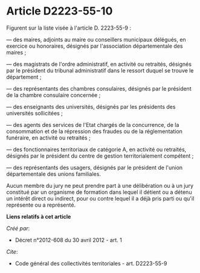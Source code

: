 # Article D2223-55-10

Figurent sur la liste visée à l'article D. 2223-55-9 : 

― des maires, adjoints au maire ou conseillers municipaux délégués, en exercice ou honoraires, désignés par l'association
départementale des maires ; 

― des magistrats de l'ordre administratif, en activité ou retraités, désignés par le président du tribunal administratif dans
le ressort duquel se trouve le département ; 

― des représentants des chambres consulaires, désignés par le président de la chambre consulaire concernée ; 

― des enseignants des universités, désignés par les présidents des universités sollicitées ; 

― des agents des services de l'Etat chargés de la concurrence, de la consommation et de la répression des fraudes ou de la
réglementation funéraire, en activité ou retraités ; 

― des fonctionnaires territoriaux de catégorie A, en activité ou retraités, désignés par le président du centre de gestion
territorialement compétent ; 

― des représentants des usagers, désignés par le président de l'union départementale des unions familiales. 

Aucun membre du jury ne peut prendre part à une délibération ou à un jury constitué par un organisme de formation dans lequel
il détient ou a détenu un intérêt direct ou indirect, pour ou contre lequel il a déjà pris parti ou qu'il représente ou a
représenté.

**Liens relatifs à cet article**

_Créé par_:

  - Décret n°2012-608 du 30 avril 2012 - art. 1

_Cite_:

  - Code général des collectivités territoriales - art. D2223-55-9

